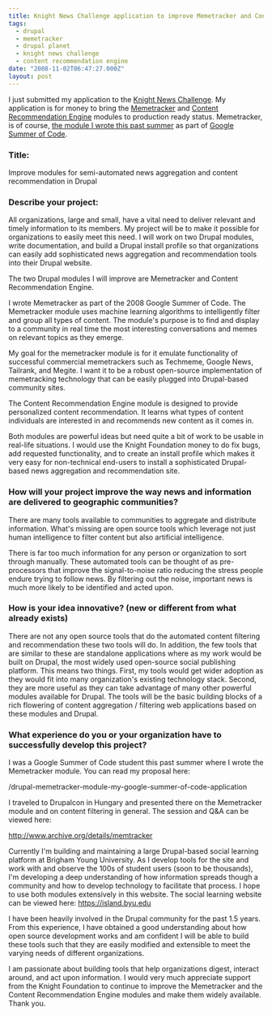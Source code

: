 ```yaml
---
title: Knight News Challenge application to improve Memetracker and Content Recommendation Engine modules
tags:
  - drupal
  - memetracker
  - drupal planet
  - knight news challenge
  - content recommendation engine
date: "2008-11-02T06:47:27.000Z"
layout: post
---
```


I just submitted my application to the [Knight News Challenge][0]. My application is for money to bring the [Memetracker][1] and [Content Recommendation Engine][2] modules to production ready status. Memetracker, is of course, [the module I wrote this past summer][3] as part of [Google Summer of Code][4].   

  


### Title:  

Improve modules for semi-automated news aggregation and content recommendation in Drupal  

  


### Describe your project:   

All organizations, large and small, have a vital need to deliver relevant and timely information to its members. My project will be to make it possible for organizations to easily meet this need. I will work on two Drupal modules, write documentation, and build a Drupal install profile so that organizations can easily add sophisticated news aggregation and recommendation tools into their Drupal website.  

  

The two Drupal modules I will improve are Memetracker and Content Recommendation Engine.  

  

I wrote Memetracker as part of the 2008 Google Summer of Code. The Memetracker module uses machine learning algorithms to intelligently filter and group all types of content. The module's purpose is to find and display to a community in real time the most interesting conversations and memes on relevant topics as they emerge.  

  

My goal for the memetracker module is for it emulate functionality of successful commercial memetrackers such as Techmeme, Google News, Tailrank, and Megite. I want it to be a robust open-source implementation of memetracking technology that can be easily plugged into Drupal-based community sites.  

  

The Content Recommendation Engine module is designed to provide personalized content recommendation. It learns what types of content individuals are interested in and recommends new content as it comes in.  

  

Both modules are powerful ideas but need quite a bit of work to be usable in real-life situations. I would use the Knight Foundation money to do fix bugs, add requested functionality, and to create an install profile which makes it very easy for non-technical end-users to install a sophisticated Drupal-based news aggregation and recommendation site.  

  


### How will your project improve the way news and information are delivered to geographic communities?  

There are many tools available to communities to aggregate and distribute information. What's missing are open source tools which leverage not just human intelligence to filter content but also artificial intelligence.  

  

There is far too much information for any person or organization to sort through manually. These automated tools can be thought of as pre-processors that improve the signal-to-noise ratio reducing the stress people endure trying to follow news. By filtering out the noise, important news is much more likely to be identified and acted upon.  

  


### How is your idea innovative? (new or different from what already exists)  

There are not any open source tools that do the automated content filtering and recommendation these two tools will do. In addition, the few tools that are similar to these are standalone applications where as my work would be built on Drupal, the most widely used open-source social publishing platform. This means two things. First, my tools would get wider adoption as they would fit into many organization's existing technology stack. Second, they are more useful as they can take advantage of many other powerful modules available for Drupal. The tools will be the basic building blocks of a rich flowering of content aggregation / filtering web applications based on these modules and Drupal.  

  


### What experience do you or your organization have to successfully develop this project?  

I was a Google Summer of Code student this past summer where I wrote the Memetracker module. You can read my proposal here:  

/drupal-memetracker-module-my-google-summer-of-code-application  

  

I traveled to Drupalcon in Hungary and presented there on the Memetracker module and on content filtering in general. The session and Q&A can be viewed here:  

http://www.archive.org/details/memtracker  

  

Currently I'm building and maintaining a large Drupal-based social learning platform at Brigham Young University. As I develop tools for the site and work with and observe the 100s of student users (soon to be thousands), I'm developing a deep understanding of how information spreads though a community and how to develop technology to facilitate that process. I hope to use both modules extensively in this website. The social learning website can be viewed here: https://island.byu.edu  

  

I have been heavily involved in the Drupal community for the past 1.5 years. From this experience, I have obtained a good understanding about how open source development works and am confident I will be able to build these tools such that they are easily modified and extensible to meet the varying needs of different organizations.  

  

I am passionate about building tools that help organizations digest, interact around, and act upon information. I would very much appreciate support from the Knight Foundation to continue to improve the Memetracker and the Content Recommendation Engine modules and make them widely available. Thank you. 

[0]: http://www.newschallenge.org/
[1]: http://drupal.org/project/memetracker
[2]: http://drupal.org/project/cre
[3]: /ive-been-accepted-to-google-summer-of-code
[4]: http://code.google.com/soc/2008/